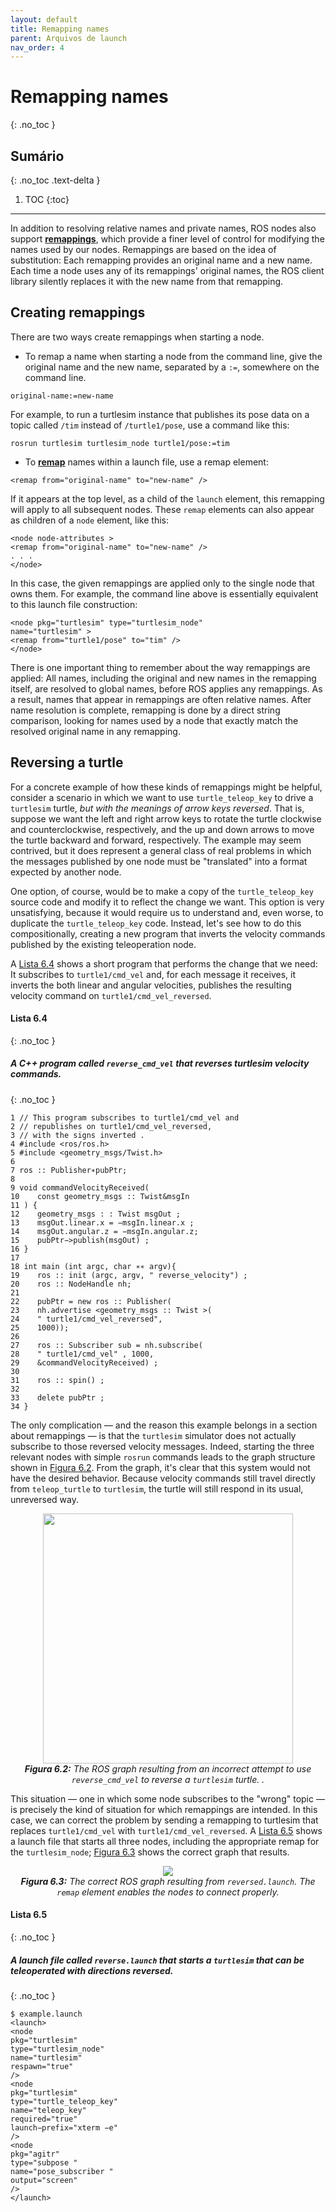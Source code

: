 ```yaml
---
layout: default
title: Remapping names
parent: Arquivos de launch
nav_order: 4
---
```


# Remapping names
{: .no_toc }

## Sumário
{: .no_toc .text-delta }

1. TOC
{:toc}
---

In addition to resolving relative names and private names, ROS nodes also support [**remappings**](http://wiki.ros.org/Remapping%20Arguments), which provide a finer level of control for modifying the names used by our nodes. Remappings are based on the idea of substitution: Each remapping provides an original
name and a new name. Each time a node uses any of its remappings' original names, the
ROS client library silently replaces it with the new name from that remapping.

##  Creating remappings

There are two ways create remappings when starting a node.

* To remap a name when starting a node from the command line, give the original
name and the new name, separated by a `:=`, somewhere on the command line.

```
original-name:=new-name
```

For example, to run a turtlesim instance that publishes its pose data on a topic
called `/tim` instead of `/turtle1/pose`, use a command like this:

```
rosrun turtlesim turtlesim_node turtle1/pose:=tim
```

* To [**remap**](http://wiki.ros.org/roslaunch/XML/remap) names within a launch file, use a remap element:

```
<remap from="original-name" to="new-name" />
```

If it appears at the top level, as a child of the `launch` element, this remapping will
apply to all subsequent nodes. These `remap` elements can also appear as children of
a `node` element, like this:

```
<node node-attributes >
<remap from="original-name" to="new-name" />
. . .
</node>
```

In this case, the given remappings are applied only to the single node that owns
them. For example, the command line above is essentially equivalent to this launch
file construction:

```
<node pkg="turtlesim" type="turtlesim_node"
name="turtlesim" >
<remap from="turtle1/pose" to="tim" />
</node>
```

There is one important thing to remember about the way remappings are applied: All
names, including the original and new names in the remapping itself, are resolved to global
names, before ROS applies any remappings. As a result, names that appear in remappings
are often relative names. After name resolution is complete, remapping is done by a direct string comparison, looking for names used by a node that exactly match the resolved
original name in any remapping.

## Reversing a turtle

For a concrete example of how these kinds of remappings might be helpful, consider a
scenario in which we want to use `turtle_teleop_key` to drive a `turtlesim` turtle, *but with
the meanings of arrow keys reversed*. That is, suppose we want the left and right arrow keys
to rotate the turtle clockwise and counterclockwise, respectively, and the up and down
arrows to move the turtle backward and forward, respectively. The example may seem
contrived, but it does represent a general class of real problems in which the messages
published by one node must be "translated" into a format expected by another node.

One option, of course, would be to make a copy of the `turtle_teleop_key` source code
and modify it to reflect the change we want. This option is very unsatisfying, because
it would require us to understand and, even worse, to duplicate the `turtle_teleop_key`
code. Instead, let's see how to do this compositionally, creating a new program that inverts
the velocity commands published by the existing teleoperation node.


A [Lista 6.4](#lista-64) shows a short program that performs the change that we need: It subscribes
to `turtle1/cmd_vel` and, for each message it receives, it inverts the both linear and angular velocities, publishes the resulting velocity command on `turtle1/cmd_vel_reversed`.


#### **Lista 6.4**
{: .no_toc }
##### A C++ program called `reverse_cmd_vel` that reverses turtlesim velocity commands.
{: .no_toc }
```
1 // This program subscribes to turtle1/cmd_vel and
2 // republishes on turtle1/cmd_vel_reversed,
3 // with the signs inverted .
4 #include <ros/ros.h>
5 #include <geometry_msgs/Twist.h>
6
7 ros :: Publisher∗pubPtr;
8
9 void commandVelocityReceived(
10    const geometry_msgs :: Twist&msgIn
11 ) {
12    geometry_msgs : : Twist msgOut ;
13    msgOut.linear.x = −msgIn.linear.x ;
14    msgOut.angular.z = −msgIn.angular.z;
15    pubPtr−>publish(msgOut) ;
16 }
17
18 int main (int argc, char ∗∗ argv){
19    ros :: init (argc, argv, " reverse_velocity") ;
20    ros :: NodeHandle nh;
21
22    pubPtr = new ros :: Publisher(
23    nh.advertise <geometry_msgs :: Twist >(
24    " turtle1/cmd_vel_reversed",
25    1000));
26
27    ros :: Subscriber sub = nh.subscribe(
28    " turtle1/cmd_vel" , 1000,
29    &commandVelocityReceived) ;
30
31    ros :: spin() ;
32
33    delete pubPtr ;
34 }
```

The only complication — and the reason this example belongs in a section about remappings — is that the `turtlesim` simulator does not actually subscribe to those reversed
velocity messages. Indeed, starting the three relevant nodes with simple `rosrun` commands leads to the graph structure shown in [Figura 6.2](#6.2). From the graph, it's clear that this
system would not have the desired behavior. Because velocity commands still travel directly from `teleop_turtle` to `turtlesim`, the turtle will still respond in its usual, unreversed
way.


<p align="center">
  <img src="https://user-images.githubusercontent.com/50504364/124163341-e7357080-da75-11eb-882b-aa17589015d0.png" width="400"/><br>
  <i><b><a name="6.2"> Figura 6.2:</a></b> The ROS graph resulting from an incorrect attempt to use <code>reverse_cmd_vel</code>
to reverse a <code>turtlesim</code> turtle.
.</i>
</p>

This situation — one in which some node subscribes to the "wrong" topic — is precisely
the kind of situation for which remappings are intended. In this case, we can correct
the problem by sending a remapping to turtlesim that replaces `turtle1/cmd_vel` with
`turtle1/cmd_vel_reversed`. A [Lista 6.5](#6.5) shows a launch file that starts all three nodes,
including the appropriate remap for the `turtlesim_node`; [Figura 6.3](#6.3) shows the correct
graph that results.

<p align="center">
  <img src="https://user-images.githubusercontent.com/78389645/125677028-45c99930-eb96-4f2f-a267-83db7e6e01e6.png"/><br>
  <i><b><a name="6.3"> Figura 6.3:</a></b> The correct ROS graph resulting from <code>reversed.launch</code>. The <code>remap</code> element
enables the nodes to connect properly.</i>
</p>

#### **Lista 6.5**
{: .no_toc }
##### A launch file called `reverse.launch` that starts a `turtlesim` that can be teleoperated with directions reversed.
{: .no_toc }
```console
$ example.launch
<launch>
<node
pkg="turtlesim"
type="turtlesim_node"
name="turtlesim"
respawn="true"
/>
<node
pkg="turtlesim"
type="turtle_teleop_key"
name="teleop_key"
required="true"
launch−prefix="xterm −e"
/>
<node
pkg="agitr"
type="subpose "
name="pose_subscriber "
output="screen"
/>
</launch>
```
